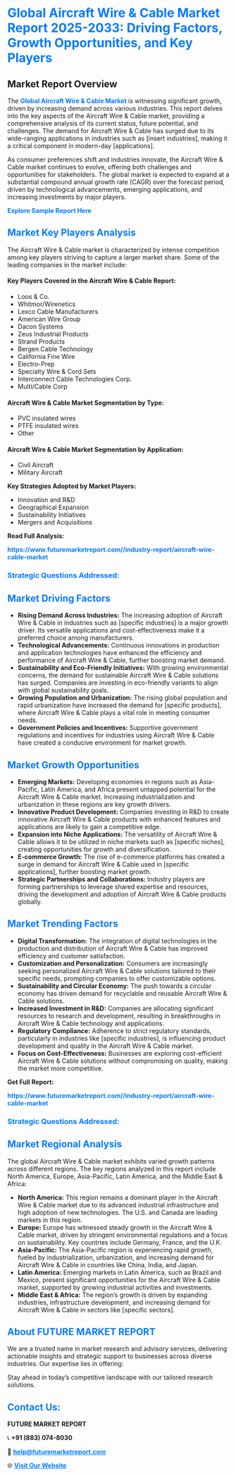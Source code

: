 <h1 style="color: #007BFF;">Global Aircraft Wire & Cable Market Report 2025-2033: Driving Factors, Growth Opportunities, and Key Players</h1>

<section id="overview">
<h2>Market Report Overview</h2>
<p>The <a href="https://www.futuremarketreport.com//industry-report/aircraft-wire-cable-market" style="color: #007BFF; text-decoration: none;"><strong>Global Aircraft Wire & Cable Market</strong></a> is witnessing significant growth, driven by increasing demand across various industries. This report delves into the key aspects of the Aircraft Wire & Cable market, providing a comprehensive analysis of its current status, future potential, and challenges. The demand for Aircraft Wire & Cable has surged due to its wide-ranging applications in industries such as [insert industries], making it a critical component in modern-day [applications].</p>
<p>As consumer preferences shift and industries innovate, the Aircraft Wire & Cable market continues to evolve, offering both challenges and opportunities for stakeholders. The global market is expected to expand at a substantial compound annual growth rate (CAGR) over the forecast period, driven by technological advancements, emerging applications, and increasing investments by major players.</p>
</section>

<section id="overview">
<p><a href="https://www.futuremarketreport.com//request-sample/reportId=46328" style="color: #007BFF; text-decoration: none;"><strong>Explore Sample Report Here</strong></a></p>
</section>

<section id="key-players">
<h2 style="color: #007BFF;">Market Key Players Analysis</h2>
<p>The Aircraft Wire & Cable market is characterized by intense competition among key players striving to capture a larger market share. Some of the leading companies in the market include:</p>
<h4>Key Players Covered in the Aircraft Wire & Cable Report:</h4>
<ul><li>Loos &amp; Co.</li><li>Whitmor/Wirenetics</li><li>Lexco Cable Manufacturers</li><li>American Wire Group</li><li>Dacon Systems</li><li>Zeus Industrial Products</li><li>Strand Products</li><li>Bergen Cable Technology</li><li>California Fine Wire</li><li>Electro-Prep</li><li>Specialty Wire &amp; Cord Sets</li><li>Interconnect Cable Technologies Corp.</li><li>Multi/Cable Corp</li></ul>
<h4>Aircraft Wire & Cable Market Segmentation by Type:</h4>
<ul><li>PVC insulated wires</li><li>PTFE insulated wires</li><li>Other</li></ul>

<h4>Aircraft Wire & Cable Market Segmentation by Application:</h4>
<ul><li>Civil Aircraft</li><li>Military Aircraft</li></ul>
<p><strong>Key Strategies Adopted by Market Players:</strong></p>
<ul>
<li>Innovation and R&D</li>
<li>Geographical Expansion</li>
<li>Sustainability Initiatives</li>
<li>Mergers and Acquisitions</li>
</ul>
</section>

<section>
<p><strong>Read Full Analysis: </strong></p><a href="https://www.futuremarketreport.com//industry-report/aircraft-wire-cable-market" style="color: #007BFF; text-decoration: none;"><strong>https://www.futuremarketreport.com//industry-report/aircraft-wire-cable-market</strong></a>
<h3 style="color: #007BFF;">Strategic Questions Addressed:</h3>
</section>

<section id="driving-factors">
<h2 style="color: #007BFF;">Market Driving Factors</h2>
<ul>
<li><strong>Rising Demand Across Industries:</strong> The increasing adoption of Aircraft Wire & Cable in industries such as [specific industries] is a major growth driver. Its versatile applications and cost-effectiveness make it a preferred choice among manufacturers.</li>
<li><strong>Technological Advancements:</strong> Continuous innovations in production and application technologies have enhanced the efficiency and performance of Aircraft Wire & Cable, further boosting market demand.</li>
<li><strong>Sustainability and Eco-Friendly Initiatives:</strong> With growing environmental concerns, the demand for sustainable Aircraft Wire & Cable solutions has surged. Companies are investing in eco-friendly variants to align with global sustainability goals.</li>
<li><strong>Growing Population and Urbanization:</strong> The rising global population and rapid urbanization have increased the demand for [specific products], where Aircraft Wire & Cable plays a vital role in meeting consumer needs.</li>
<li><strong>Government Policies and Incentives:</strong> Supportive government regulations and incentives for industries using Aircraft Wire & Cable have created a conducive environment for market growth.</li>
</ul>
</section>

<section id="growth-opportunities">
<h2 style="color: #007BFF;">Market Growth Opportunities</h2>
<ul>
<li><strong>Emerging Markets:</strong> Developing economies in regions such as Asia-Pacific, Latin America, and Africa present untapped potential for the Aircraft Wire & Cable market. Increasing industrialization and urbanization in these regions are key growth drivers.</li>
<li><strong>Innovative Product Development:</strong> Companies investing in R&D to create innovative Aircraft Wire & Cable products with enhanced features and applications are likely to gain a competitive edge.</li>
<li><strong>Expansion into Niche Applications:</strong> The versatility of Aircraft Wire & Cable allows it to be utilized in niche markets such as [specific niches], creating opportunities for growth and diversification.</li>
<li><strong>E-commerce Growth:</strong> The rise of e-commerce platforms has created a surge in demand for Aircraft Wire & Cable used in [specific applications], further boosting market growth.</li>
<li><strong>Strategic Partnerships and Collaborations:</strong> Industry players are forming partnerships to leverage shared expertise and resources, driving the development and adoption of Aircraft Wire & Cable products globally.</li>
</ul>
</section>

<section id="trending-factors">
<h2 style="color: #007BFF;">Market Trending Factors</h2>
<ul>
<li><strong>Digital Transformation:</strong> The integration of digital technologies in the production and distribution of Aircraft Wire & Cable has improved efficiency and customer satisfaction.</li>
<li><strong>Customization and Personalization:</strong> Consumers are increasingly seeking personalized Aircraft Wire & Cable solutions tailored to their specific needs, prompting companies to offer customizable options.</li>
<li><strong>Sustainability and Circular Economy:</strong> The push towards a circular economy has driven demand for recyclable and reusable Aircraft Wire & Cable solutions.</li>
<li><strong>Increased Investment in R&D:</strong> Companies are allocating significant resources to research and development, resulting in breakthroughs in Aircraft Wire & Cable technology and applications.</li>
<li><strong>Regulatory Compliance:</strong> Adherence to strict regulatory standards, particularly in industries like [specific industries], is influencing product development and quality in the Aircraft Wire & Cable market.</li>
<li><strong>Focus on Cost-Effectiveness:</strong> Businesses are exploring cost-efficient Aircraft Wire & Cable solutions without compromising on quality, making the market more competitive.</li>
</ul>
</section>

<section>
<p><strong>Get Full Report: </strong></p><a href="https://www.futuremarketreport.com//industry-report/aircraft-wire-cable-market" style="color: #007BFF; text-decoration: none;"><strong>https://www.futuremarketreport.com//industry-report/aircraft-wire-cable-market</strong></a>
<h3 style="color: #007BFF;">Strategic Questions Addressed:</h3>
</section>


<section id="regional-analysis">
<h2 style="color: #007BFF;">Market Regional Analysis</h2>
<p>The global Aircraft Wire & Cable market exhibits varied growth patterns across different regions. The key regions analyzed in this report include North America, Europe, Asia-Pacific, Latin America, and the Middle East & Africa:</p>
<ul>
<li><strong>North America:</strong> This region remains a dominant player in the Aircraft Wire & Cable market due to its advanced industrial infrastructure and high adoption of new technologies. The U.S. and Canada are leading markets in this region.</li>
<li><strong>Europe:</strong> Europe has witnessed steady growth in the Aircraft Wire & Cable market, driven by stringent environmental regulations and a focus on sustainability. Key countries include Germany, France, and the U.K.</li>
<li><strong>Asia-Pacific:</strong> The Asia-Pacific region is experiencing rapid growth, fueled by industrialization, urbanization, and increasing demand for Aircraft Wire & Cable in countries like China, India, and Japan.</li>
<li><strong>Latin America:</strong> Emerging markets in Latin America, such as Brazil and Mexico, present significant opportunities for the Aircraft Wire & Cable market, supported by growing industrial activities and investments.</li>
<li><strong>Middle East & Africa:</strong> The region’s growth is driven by expanding industries, infrastructure development, and increasing demand for Aircraft Wire & Cable in sectors like [specific sectors].</li>
</ul>
</section>

<footer>
<h2 style="color: #007BFF;">About FUTURE MARKET REPORT</h2>
<p>We are a trusted name in market research and advisory services, delivering actionable insights and strategic support to businesses across diverse industries. Our expertise lies in offering:</p>

<p>Stay ahead in today’s competitive landscape with our tailored research solutions.</p>

<h2 style="color: #007BFF;">Contact Us:</h2>
<p><strong>FUTURE MARKET REPORT</strong></p>
<p>📞 <strong>+91 (883) 074-8030</strong></p>
<p>📧 <strong><a href="mailto:help@futuremarketreport.com" style="color: #007BFF;">help@futuremarketreport.com</a></strong></p>
<p>🌐 <strong><a href="https://www.futuremarketreport.com/" style="color: #007BFF;">Visit Our Website</a></strong></p>
</footer>